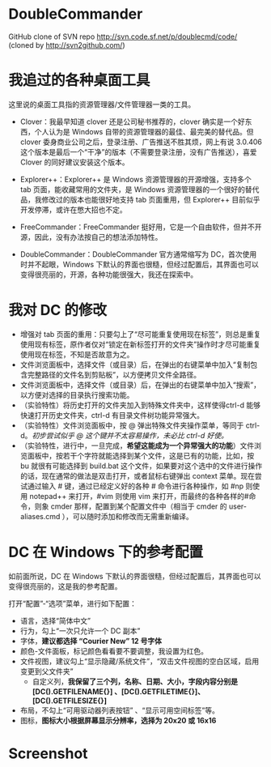 # DoubleCommander
GitHub clone of SVN repo http://svn.code.sf.net/p/doublecmd/code/ (cloned by http://svn2github.com/)

# 我追过的各种桌面工具
这里说的桌面工具指的资源管理器/文件管理器一类的工具。

- Clover：我最早知道 clover 还是公司秘书推荐的，clover 确实是一个好东西，个人认为是 Windows 自带的资源管理器的最佳、最完美的替代品。但 clover 委身商业公司之后，登录注册、广告推送不胜其烦，网上有说 3.0.406 这个版本是最后一个“干净”的版本（不需要登录注册，没有广告推送），喜爱 Clover 的同好建议安装这个版本。

- Explorer++：Explorer++ 是 Windows 资源管理器的开源增强，支持多个 tab 页面，能收藏常用的文件夹，是 Windows 资源管理器的一个很好的替代品，我修改过的版本也能很好地支持 tab 页面重用，但 Explorer++ 目前似乎开发停滞，或许在憋大招也不定。

- FreeCommander：FreeCommander 挺好用，它是一个自由软件，但并不开源，因此，没有办法按自己的想法添加特性。

- DoubleCommander：DoubleCommander 官方通常缩写为 DC，首次使用时并不起眼，Windows 下默认的界面也很糙，但经过配置后，其界面也可以变得很亮丽的，开源，各种功能很强大，我还在探索中。


# 我对 DC 的修改
- 增强对 tab 页面的重用：只要勾上了“尽可能重复使用现在标签”，则总是重复使用现有标签，原作者仅对“锁定在新标签打开的文件夹”操作时才尽可能重复使用现在标签，不知是否故意为之。
- 文件浏览面板中，选择文件（或目录）后，在弹出的右键菜单中加入“复制包含完整路径的文件名到剪贴板”，以方便拷贝文件全路径。
- 文件浏览面板中，选择文件（或目录）后，在弹出的右键菜单中加入“搜索”，以方便对选择的目录执行搜索功能。
- （实验特性）将历史打开的文件夹加入到特殊文件夹中，这样使得ctrl-d 能够快速打开历史文件夹，ctrl-d 有目录文件树功能异常强大。
- （实验特性）文件浏览面板中，按 @ 弹出特殊文件夹操作菜单，等同于 ctrl-d。<i>初步尝试似乎 @ 这个键并不太容易操作，未必比 ctrl-d 好使。</i>
- （实验特性，进行中，一旦完成，**希望这能成为一个异常强大的功能**）文件浏览面板中，按若干个字符就能选择到某个文件，这是已有的功能，比如，按 bu 就很有可能选择到 build.bat 这个文件，如果要对这个选中的文件进行操作的话，现在通常的做法是双击打开，或者鼠标右键弹出 context 菜单。现在尝试通过输入 # 键，通过已经定义好的各种 # 命令进行各种操作，如 #np 则使用 notepad++ 来打开，#vim 则使用 vim 来打开，而最终的各种各样的#命令，则象 cmder 那样，配置到某个配置文件中（相当于 cmder 的 user-aliases.cmd ），可以随时添加和修改而无需重新编译。

# DC 在 Windows 下的参考配置
如前面所说，DC 在 Windows 下默认的界面很糙，但经过配置后，其界面也可以变得很亮丽的，这是我的参考配置。

打开“配置”-“选项”菜单，进行如下配置：
- 语言，选择“简体中文”
- 行为，勾上“一次只允许一个 DC 副本”
- 字体，**建议都选择 “Courier New” 12 号字体**
- 颜色-文件面板，标记颜色看看要不要调整，我设置为红色。
- 文件视图，建议勾上“显示隐藏/系统文件”，“双击文件视图的空白区域，启用变更到父文件夹”
  - 自定义列，**我保留了三个列，名称、日期、大小，字段内容分别是 [DC().GETFILENAME{}] 、[DC().GETFILETIME{}]、[DC().GETFILESIZE{}]** 
- 布局，不勾上“可用驱动器列表按钮” 、“显示可用空间标签”等。
- 图标，**图标大小根据屏幕显示分辨率，选择为 20x20 或 16x16**


# Screenshot
